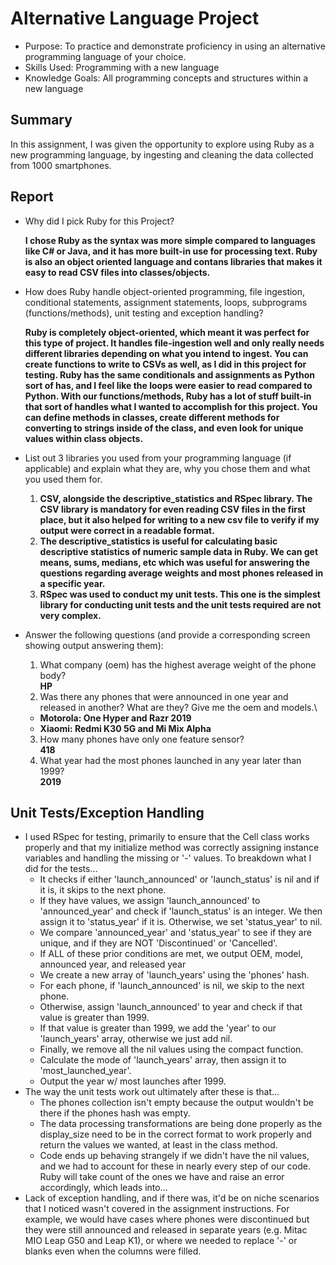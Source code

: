 # Alternative Language Project
- Purpose: To practice and demonstrate proficiency in using an alternative programming language of your choice.
- Skills Used: Programming with a new language 
- Knowledge Goals: All programming concepts and structures within a new language

## Summary 
In this assignment, I was given the opportunity to explore using Ruby as a new programming language, by ingesting and cleaning the data collected from 1000 smartphones. 

## Report

- Why did I pick Ruby for this Project?

  **I chose Ruby as the syntax was more simple compared to languages like C# or Java, and it has more built-in use for processing text. Ruby is also an object oriented language and contans libraries that makes it easy to read CSV files into classes/objects.**
  
- How does Ruby handle object-oriented programming, file ingestion, conditional statements, assignment statements, loops, subprograms (functions/methods), unit testing and exception handling?
 
  **Ruby is completely object-oriented, which meant it was perfect for this type of project. It handles file-ingestion well and only really needs different libraries depending on what you intend to ingest. You can create functions to write to CSVs as well, as I did in this project for testing. Ruby has the same conditionals and assignments as Python sort of has, and I feel like the loops were easier to read compared to Python. With our functions/methods, Ruby has a lot of stuff built-in that sort of handles what I wanted to accomplish for this project. You can define methods in classes, create different methods for converting to strings inside of the class, and even look for unique values within class objects.**
  
- List out 3 libraries you used from your programming language (if applicable) and explain what they are, why you chose them and what you used them for.

  1) **CSV, alongside the descriptive_statistics and RSpec library. The CSV library is mandatory for even reading CSV files in the first place, but it also helped for writing to a new csv file to verify if my output were correct in a readable format.**
  2) **The descriptive_statistics is useful for calculating basic descriptive statistics of numeric sample data in Ruby. We can get means, sums, medians, etc which was useful for answering the questions regarding average weights and most phones released in a specific year.**
  3) **RSpec was used to conduct my unit tests. This one is the simplest library for conducting unit tests and the unit tests required are not very complex.**

- Answer the following questions (and provide a corresponding screen showing output answering them):
  1) What company (oem) has the highest average weight of the phone body?\
  **HP**
  2) Was there any phones that were announced in one year and released in another? What are they? Give me the oem and models.\
    - **Motorola: One Hyper and Razr 2019**
    - **Xiaomi: Redmi K30 5G and Mi Mix Alpha**
  3) How many phones have only one feature sensor?\
  **418**
  4) What year had the most phones launched in any year later than 1999?\
  **2019**
## Unit Tests/Exception Handling
- I used RSpec for testing, primarily to ensure that the Cell class works properly and that my initialize method was correctly assigning instance variables and handling the missing or '-' values. To breakdown what I did for the tests...
  - It checks if either 'launch_announced' or 'launch_status' is nil and if it is, it skips to the next phone.
  - If they have values, we assign 'launch_announced' to 'announced_year' and check if 'launch_status' is an integer. We then assign it to 'status_year' if it is. Otherwise, we set 'status_year' to nil.
  - We compare 'announced_year' and 'status_year' to see if they are unique, and if they are NOT 'Discontinued' or 'Cancelled'.
  - If ALL of these prior conditions are met, we output OEM, model, announced year, and released year
  - We create a new array of 'launch_years' using the 'phones' hash.
  - For each phone, if 'launch_announced' is nil, we skip to the next phone.
  - Otherwise, assign 'launch_announced' to year and check if that value is greater than 1999.
  - If that value is greater than 1999, we add the 'year' to our 'launch_years' array, otherwise we just add nil.
  - Finally, we remove all the nil values using the compact function.
  - Calculate the mode of 'launch_years' array, then assign it to 'most_launched_year'.
  - Output the year w/ most launches after 1999.
- The way the unit tests work out ultimately after these is that...
  -  The phones collection isn't empty because the output wouldn't be there if the phones hash was empty.
  -  The data processing transformations are being done properly as the display_size need to be in the correct format to work properly and return the values we wanted, at least in the class method.
  -  Code ends up behaving strangely if we didn't have the nil values, and we had to account for these in nearly every step of our code. Ruby will take count of the ones we have and raise an error accordingly, which leads into...
- Lack of exception handling, and if there was, it'd be on niche scenarios that I noticed wasn't covered in the assignment instructions. For example, we would have cases where phones were discontinued but they were still announced and released in separate years (e.g. Mitac MIO Leap G50 and Leap K1), or where we needed to replace '-' or blanks even when the columns were filled.